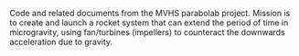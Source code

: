 Code and related documents from the MVHS parabolab project.
Mission is to create and launch a rocket system that can extend the period of time in microgravity, using fan/turbines (impellers) to counteract the downwards acceleration due to gravity.
